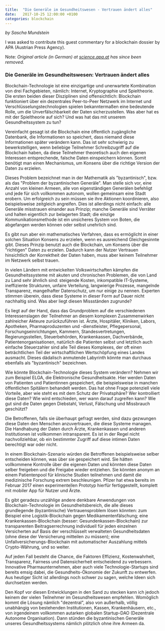 ```yaml
---
title:  "Die Generäle im Gesundheitswesen - Vertrauen ändert alles"
date:   2017-10-25 12:00:00 +0100
categories: blockchain
---
```


_by Sascha Mundstein_

I was asked to contribute this guest commentary for a blockchain dossier by APA (Austrian Press Agency).

Note: _Original article (in German) at [science.apa.at](https://science.apa.at/dossier/Die_Generaele_im_Gesundheitswesen_Vertrauen_aendert_alles/SCI_20171025_SCI76874352238775880) has since been removed._

### Die Generäle im Gesundheitswesen: Vertrauen ändert alles

Blockchain-Technologie ist eine einzigartige und unerwartete Kombination von drei Fachgebieten, nämlich: Internet, Kryptographie und Spieltheorie. Die ersten beiden dieser Disziplinen sind offensichtlich: Blockchain funktioniert über ein dezentrales Peer-to-Peer Netzwerk im Internet und Verschlüsselungstechnologien spielen bekanntermaßen eine bedeutende Rolle, um die Unverfälschbarkeit der Daten sicherzustellen. Was aber hat es mit der Spieltheorie auf sich? Und was hat das mit unserem Gesundheitssystem zu tun?

Vereinfacht gesagt ist die Blockchain eine öffentlich zugängliche Datenbank, die Informationen so speichert, dass niemand diese Informationen später verändern kann. Das ist sehr schwierig zu bewerkstelligen, wenn beliebige Teilnehmer Schreibzugriff auf die Blockchain haben, da diese Teilnehmer theoretisch auch den eigenen Interessen entsprechende, falsche Daten einspeichern können. Somit benötigt man einen Mechanismus, um Konsens über die richtige Version der Daten zu erzielen.

Dieses Problem bezeichnet man in der Mathematik als "byzantinisch", bzw. als das "Problem der byzantinischen Generäle". Man stelle sich vor, eine Anzahl von kleinen Armeen, alle von eigenständigen Generälen befehligt und jede für sich vollkommen autonom, wollen gemeinsam eine Stadt erobern. Um erfolgreich zu sein müssen sie ihre Aktionen koordinieren, also beispielsweise zeitgleich angreifen. Dies ist allerdings nicht einfach: alle Generäle misstrauen einander aus Prinzip; manche Generäle sind Verräter und halten eigentlich zur belagerten Stadt; die einzige Kommunikationsmethode ist ein unsicheres System von Boten, die abgefangen werden können oder selbst unehrlich sind.

Es gibt nun aber ein mathematisches Verfahren, dass es ermöglicht in einer solchen Situation Konsens zu erzielen, wenn es ausreichend Gleichgesinnte gibt. Dieses Prinzip benutzt auch die Blockchain, um Konsens über die "richtigen" Daten zu erzielen. Dadurch kann der Nutzer Vertrauen hinsichtlich der Korrektheit der Daten haben, muss aber keinem Teilnehmer im Netzwerk selbst trauen.

In vielen Ländern mit entwickelten Volkswirtschaften kämpfen die Gesundheitssysteme mit akuten und chronischen Problemen, die von Land zu Land sehr ähnlich sind: steigende Kosten, inkompatible IT-Systeme, ineffiziente Strukturen, unfaire Verteilung, langwierige Prozesse, mangelnde Transparenz, mangelhafter Datenschutz, um nur einige zu nennen. Experten stimmen überein, dass diese Systeme in dieser Form auf Dauer nicht nachhaltig sind. Was aber liegt diesen Missständen zugrunde?

Es liegt auf der Hand, dass das Grundproblem auf die verschiedenen Interessenslagen der Teilnehmer an diesem komplexen Zusammenwirken zahlreicher Akteure zurückzuführen ist. Ärzte, Hospitäler, Kliniken, Labors, Apotheken, Pharmaproduzenten und -dienstleister, Pflegepersonal, Forschungseinrichtungen, Kammern, Standesvertretungen, Regierungsstellen, Steuerbehörden, Krankenkassen, Dachverbände, Patientenorganisationen, natürlich die Patienten selbst und letztlich auch einfache Steuerzahler sind alle Teil dieses Komplexes, der oft einen beträchtlichen Teil der wirtschaftlichen Wertschöpfung eines Landes ausmacht. Dieses dädalisch anmutende Labyrinth könnte man durchaus ebenfalls als "byzantinisch" bezeichnen.

Wie könnte Blockchain-Technologie dieses System verändern? Nehmen wir zum Beispiel ELGA, die Elektronische Gesundheitsakte. Hier werden Daten von Patienten und Patientinnen gespeichert, die beispielsweise in manchen öffentlichen Spitälern behandelt werden. Das hat ohne Frage potenziell viele Vorteile, aber wie steht es mit dem Schutz der Privatsphäre? Wer kontrolliert diese Daten? Wie wird entschieden, wer wann darauf zugreifen kann? Wie gut sind die Daten gegen Diebstahl, Verlust, Fälschung und Missbrauch geschützt?

Die Betroffenen, falls sie überhaupt gefragt werden, sind dazu gezwungen diese Daten den Menschen anzuvertrauen, die diese Systeme managen. Die Handhabung der Daten durch Ärzte, Krankenkassen und anderen Institutionen ist vollkommen intransparent. Es ist in der Regel nicht nachvollziehbar, ob ein bestimmter Zugriff auf diese intimen Daten berechtigt war oder nicht.

In einem Blockchain-Szenario würden die Betroffenen beispielsweise selber entscheiden können, was über sie gespeichert wird. Sie hätten vollkommene Kontrolle über die eigenen Daten und könnten diese Daten selber freigeben und die Freigabe wieder entziehen. Sie könnten anonym an einem Patientenpool für klinische Studien teilnehmen und damit die medizinische Forschung extrem beschleunigen. Pfizer hat etwa bereits im Februar 2017 einen experimentellen Prototyp hierfür fertiggestellt, komplett mit mobiler App für Nutzer und Ärzte.

Es gibt geradezu unzählige andere denkbare Anwendungen von Blockchain-Technologie im Gesundheitsbereich, die alle dieses grundlegende (byzantinische) Vertrauensproblem lösen könnten: zum Beispiel eine Logistik-Blockchain gegen Medikamentenfälschung; eine Krankenkassen-Blockchain (besser: Gesundenkassen-Blockchain) zur transparenten Beitragserrechnung individuell für jeden einzelnen Versicherten auf Basis der verschlüsselt verwalteten Gesundheitsdaten (ohne diese der Versicherung mitteilen zu müssen); eine Unfallversicherungs-Blockchain mit automatischer Auszahlung mittels Crypto-Währung, und so weiter.

Auf jeden Fall besteht die Chance, die Faktoren Effizienz, Kostenwahrheit, Transparenz, Fairness und Datensicherheit entscheidend zu verbessern. Innovative Pharmaunternehmen, aber auch viele Technologie-Startups sind bereits emsig dabei, die Gesundheits-Ökonomie der Zukunft zu entwerfen. Aus heutiger Sicht ist allerdings noch schwer zu sagen, welche Ideen sich durchsetzen werden.

Den Kopf vor diesen Entwicklungen in den Sand zu stecken kann ich jedoch keinem der vielen Teilnehmer im Gesundheitswesen empfehlen. Womöglich kommt die Lösung nämlich "dezentral", also von außerhalb, völlig unabhängig von bestehenden Institutionen, Kassen, Krankenhäusern, etc., von irgendeinem vollkommen autarken globalen Startup-DAO (Dezentrale Autonome Organisation). Dann stünden die byzantinischen Generäle unseres Gesundheitssystems nämlich plötzlich ohne ihre Armeen da.

